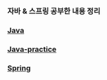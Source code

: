### 자바 & 스프링 공부한 내용 정리

### [Java](./Java)

### **[Java-practice](./Java-practice)**

### [Spring](./Spring)

